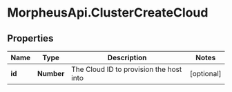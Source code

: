 # MorpheusApi.ClusterCreateCloud

## Properties

Name | Type | Description | Notes
------------ | ------------- | ------------- | -------------
**id** | **Number** | The Cloud ID to provision the host into | [optional] 


